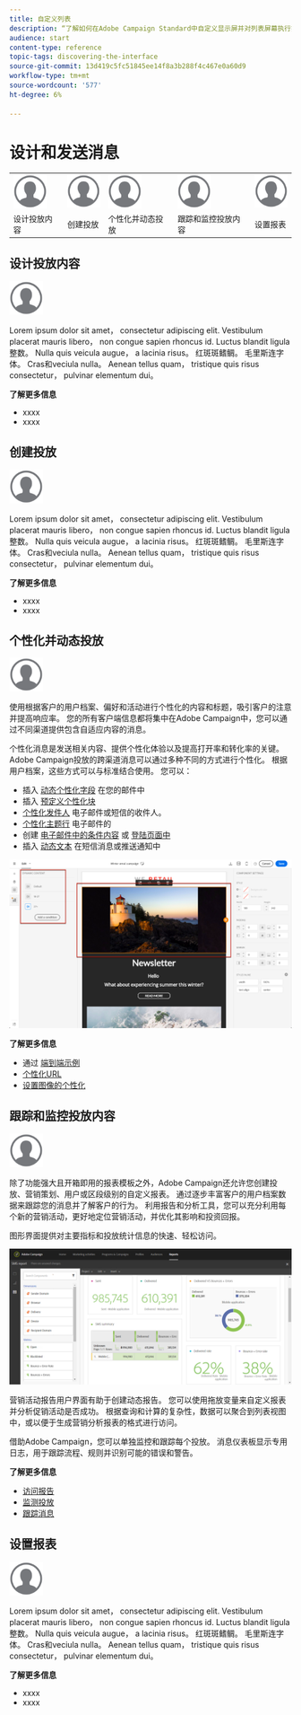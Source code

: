 ```yaml
---
title: 自定义列表
description: “了解如何在Adobe Campaign Standard中自定义显示屏并对列表屏幕执行操作：排序、筛选、删除或复制元素。 列表屏幕显示一个或多个给定资源的元素。”
audience: start
content-type: reference
topic-tags: discovering-the-interface
source-git-commit: 13d419c5fc51845ee14f8a3b288f4c467e0a60d9
workflow-type: tm+mt
source-wordcount: '577'
ht-degree: 6%

---
```



# 设计和发送消息

<table>
<tr>
    <td valign="top">
        <a href="../../start/using/work-with-audiences.md"><img width="60px" alt="条件" src="assets/icon_profile.svg"/></a>
    </td>
    <td valign="top">
        <a href="../../api/using/creating-a-service.md"><img width="60px" alt="条件" src="assets/icon_profile.svg"/></a>
    </td>
    <td valign="top">
        <a href="../../api/using/interacting-with-custom-resources.md"><img width="60px" alt="条件" src="assets/icon_profile.svg"/></a>
    </td>
    <td valign="top">
        <a href="../../api/using/interacting-with-marketing-history.md"><img width="60px" alt="条件" src="assets/icon_profile.svg"/></a>
    </td>
    <td valign="top">
        <a href="../../api/using/interacting-with-marketing-history.md"><img width="60px" alt="条件" src="assets/icon_profile.svg"/></a>
    </td>
</tr>
<tr>
<td>设计投放内容</td>
<td>创建投放</td>
<td>个性化并动态投放</td>
<td>跟踪和监控投放内容</td>
<td>设置报表</td>
</tr>
</table>

## 设计投放内容

<img width="60px" alt="条件" src="assets/icon_profile.svg"/>

Lorem ipsum dolor sit amet， consectetur adipiscing elit. Vestibulum placerat mauris libero， non congue sapien rhoncus id. Luctus blandit ligula整数。 Nulla quis veicula augue， a lacinia risus。 红斑斑鳍鲷。 毛里斯连字体。 Cras和veciula nulla。 Aenean tellus quam， tristique quis risus consectetur， pulvinar elementum dui。

**了解更多信息**

* xxxx
* xxxx

## 创建投放

<img width="60px" alt="条件" src="assets/icon_profile.svg"/>

Lorem ipsum dolor sit amet， consectetur adipiscing elit. Vestibulum placerat mauris libero， non congue sapien rhoncus id. Luctus blandit ligula整数。 Nulla quis veicula augue， a lacinia risus。 红斑斑鳍鲷。 毛里斯连字体。 Cras和veciula nulla。 Aenean tellus quam， tristique quis risus consectetur， pulvinar elementum dui。

**了解更多信息**

* xxxx
* xxxx

## 个性化并动态投放

<img width="60px" alt="条件" src="assets/icon_profile.svg"/>

使用根据客户的用户档案、偏好和活动进行个性化的内容和标题，吸引客户的注意并提高响应率。 您的所有客户端信息都将集中在Adobe Campaign中，您可以通过不同渠道提供包含自适应内容的消息。

个性化消息是发送相关内容、提供个性化体验以及提高打开率和转化率的关键。 Adobe Campaign投放的跨渠道消息可以通过多种不同的方式进行个性化。 根据用户档案，这些方式可以与标准结合使用。 您可以：

* 插入 [动态个性化字段](../../designing/using/personalization.md#inserting-a-personalization-field) 在您的邮件中
* 插入 [预定义个性化块](../../designing/using/personalization.md#adding-a-content-block)
* [个性化发件人](../../designing/using/subject-line.md) 电子邮件或短信的收件人。
* [个性化主题行](../../designing/using/subject-line.md) 电子邮件的
* 创建 [电子邮件中的条件内容](../../designing/using/personalization.md#defining-dynamic-content-in-an-email) 或 [登陆页面中](../../channels/using/designing-a-landing-page.md#defining-dynamic-content-in-a-landing-page)
* 插入 [动态文本](../../channels/using/defining-dynamic-text.md) 在短信消息或推送通知中

![](assets/delivery_content_43.png)

**了解更多信息**

* 通过 [端到端示例](../../designing/using/personalization.md#example-email-personalization)
* [个性化URL](../../designing/using/personalization.md#personalizing-urls)
* [设置图像的个性化](../../designing/using/personalization.md#personalizing-an-image-source)

## 跟踪和监控投放内容

<img width="60px" alt="条件" src="assets/icon_profile.svg"/>

除了功能强大且开箱即用的报表模板之外，Adobe Campaign还允许您创建投放、营销策划、用户或区段级别的自定义报表。 通过逐步丰富客户的用户档案数据来跟踪您的消息并了解客户的行为。 利用报告和分析工具，您可以充分利用每个新的营销活动，更好地定位营销活动，并优化其影响和投资回报。

图形界面提供对主要指标和投放统计信息的快速、轻松访问。

![](assets/dynamic_report_intro.png)

营销活动报告用户界面有助于创建动态报告。 您可以使用拖放变量来自定义报表并分析促销活动是否成功。 根据查询和计算的复杂性，数据可以聚合到列表视图中，或以便于生成营销分析报表的格式进行访问。

借助Adobe Campaign，您可以单独监控和跟踪每个投放。 消息仪表板显示专用日志，用于跟踪流程、规则并识别可能的错误和警告。


**了解更多信息**

* [访问报告](../../reporting/using/about-dynamic-reports.md)
* [监测投放](../../sending/using/monitoring-a-delivery.md)
* [跟踪消息](../../sending/using/tracking-messages.md)

## 设置报表

<img width="60px" alt="条件" src="assets/icon_profile.svg"/>

Lorem ipsum dolor sit amet， consectetur adipiscing elit. Vestibulum placerat mauris libero， non congue sapien rhoncus id. Luctus blandit ligula整数。 Nulla quis veicula augue， a lacinia risus。 红斑斑鳍鲷。 毛里斯连字体。 Cras和veciula nulla。 Aenean tellus quam， tristique quis risus consectetur， pulvinar elementum dui。

**了解更多信息**

* xxxx
* xxxx
